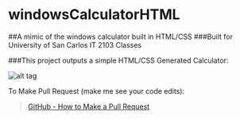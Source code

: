 # windowsCalculatorHTML
##A mimic of the windows calculator built in HTML/CSS 
###Built for University of San Carlos IT 2103 Classes

###This project outputs a simple HTML/CSS Generated Calculator:

![alt tag](https://github.com/donsingh/windowsCalculatorHTML/master/img/preview.JPG)

To Make Pull Request (make me see your code edits):
>[GitHub - How to Make a Pull Request](https://help.github.com/articles/creating-a-pull-request/)

